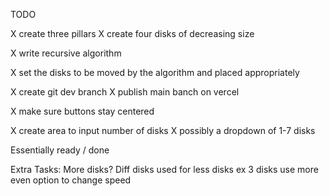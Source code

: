 TODO

X create three pillars
X create four disks of decreasing size

X write recursive algorithm

X set the disks to be moved by the algorithm and placed appropriately

X create git dev branch
X publish main banch on vercel

X make sure buttons stay centered

X create area to input number of disks
X possibly a dropdown of 1-7 disks

Essentially ready / done

Extra Tasks:
More disks?
Diff disks used for less disks ex 3 disks use more even
option to change speed
